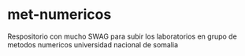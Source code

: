 # met-numericos
Respositorio con mucho SWAG para subir los laboratorios en grupo de metodos numericos universidad nacional de somalia
